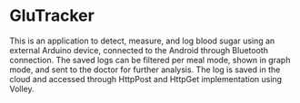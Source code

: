 # GluTracker
This is an application to detect, measure, and log blood sugar using an external Arduino device, connected to the Android through Bluetooth connection. The saved logs can be filtered per meal mode, shown in graph mode, and sent to the doctor for further analysis. The log is saved in the cloud and accessed through HttpPost and HttpGet implementation using Volley.
